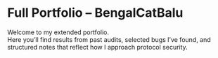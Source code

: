 # Full Portfolio – BengalCatBalu

Welcome to my extended portfolio.  
Here you’ll find results from past audits, selected bugs I’ve found, and structured notes that reflect how I approach protocol security.
